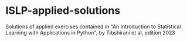# ISLP-applied-solutions
Solutions of applied exercises contained in "An Introduction to Statistical Learning with Applications in Python", by Tibshirani et al, edition 2023
